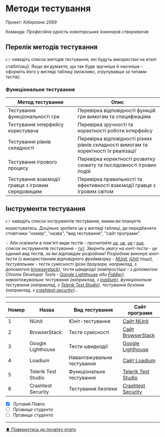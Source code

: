 # Методи тестування

Проект: *Кіберпанк 2069*

Команда: *Професійна єдність новаторських інженерів створювачів*

## Перелік методів тестування 

:point_right: наведіть список методів тестування, які будуть використані на етапі стабілізації. Якщо ви думаєте, що так буде зручніше й наочніше - оформіть його у вигляді таблиці (можливо, згрупувавши за типами тестів).

### Функціональне тестування

| Метод тестування      | Опис                                              |
|----------------------|---------------------------------------------------|
| Тестування функціональності гри | Перевірка відповідності функцій гри вимогам та специфікаціям |
| Тестування інтерфейсу користувача | Перевірка зручності та коректності роботи інтерфейсу|
| Тестування рівнів складності | Перевірка відповідності різних рівнів складності вимогам та коректності їх реалізації | 
| Тестування ігрового процесу | Перевірка коректності розвитку сюжету та послідовності ігрових подій | 
| Тестування взаємодії гравця з ігровим середовищем | Перевірка правильності та ефективності взаємодії гравця з ігровим світом | 

## Інструменти тестування

:point_right: наведіть список інструментів тестування, якими ви плануєте користуватись. Доцільно зробити це у вигляді таблиці, де передбачити стовпчики "номер", "назва", "вид тестування", "сайт програми".

:bulb: *Аби освіжити в пам'яті *види тестів* - прочитайте [це](https://qagroup.com.ua/publications/vydy-testuvannya-ta-vidminnosti-mizh-nymy/), [це](https://sqa.lviv.ua/yaki-ye-typy-testuvannya), [це](https://uk.wikipedia.org/wiki/%D0%A2%D0%B5%D1%81%D1%82%D1%83%D0%B2%D0%B0%D0%BD%D0%BD%D1%8F_%D0%BF%D1%80%D0%BE%D0%B3%D1%80%D0%B0%D0%BC%D0%BD%D0%BE%D0%B3%D0%BE_%D0%B7%D0%B0%D0%B1%D0%B5%D0%B7%D0%BF%D0%B5%D1%87%D0%B5%D0%BD%D0%BD%D1%8F) і [оце](https://www.softwaretestinghelp.com/types-of-software-testing/), cписок *інструментів тестування* - [тут](https://www.guru99.com/testing-tools.html). Зверніть увагу на *юніт-тести* - це єдиний вид тестів, за які відповідає розробник! Розробник виконує юніт-тести (з використанням відповідного фреймворку - [NUnit](https://nunit.org/), [jUnit](https://junit.org/junit5/) тощо), тестувальник - тести сумісності (різні браузери, наприклад, з  допомогою [browserstack](https://www.browserstack.com/)), тести швидкодії (найпростіше - з допомогою Chrome Developer Tools - [Google Lighthouse](https://developers.google.com/web/tools/lighthouse) або [Fiddler](https://www.telerik.com/fiddler)), навантажувальне тестування (наприклад, з [loadium](https://loadium.com/)), функціональне тестування (наприклад, з [Telerik Test Studio](https://www.telerik.com/teststudio)), тестування безпеки (наприклад, з [crashtest-security](https://crashtest-security.com/))...*

---

| Номер | Назва                   | Вид тестування      | Сайт програми                        |
|-------|-------------------------|---------------------|--------------------------------------|
| 1     | NUnit                   | Юніт-тестування     | [Сайт NUnit](https://nunit.org/)     |
| 2     | BrowserStack            | Тести сумісності    | [Сайт BrowserStack](https://www.browserstack.com/) |
| 3     | Google Lighthouse       | Тести швидкодії     | [Google Lighthouse](https://developers.google.com/web/tools/lighthouse) |
| 4     | Loadium                 | Навантажувальне тестування | [Сайт Loadium](https://loadium.com/) |
| 5     | Telerik Test Studio     | Функціональне тестування | [Telerik Test Studio](https://www.telerik.com/teststudio) |
| 6     | Crashtest Security      | Тестування безпеки | [Crashtest Security](https://www.crashtest-security.com/) |


- [X] *Луговий Павло*
- [ ] *Прізвище студента*
- [ ] *Прізвище студента*

---
[:arrow_up: Повернутись до початку етапу](/docs/2.Planning/README.md)
